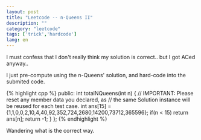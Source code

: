 ```yaml
---
layout: post
title: "Leetcode -- n-Queens II"
description: ""
category: "leetcode"
tags: ['trick','hardcode']
lang: en
---
```


I must confess that I don't really think my solution is correct.. but I got ACed anyway..

I just pre-compute using the n-Queens' solution, and hard-code into the submited code.

{% highlight cpp %}
public:
    int totalNQueens(int n) {
        // IMPORTANT: Please reset any member data you declared, as
        // the same Solution instance will be reused for each test case.
        int ans[15] = {1,1,0,0,2,10,4,40,92,352,724,2680,14200,73712,365596};
        if(n < 15) return ans[n];
        return -1;
    }
};
{% endhighlight %}

Wandering what is the correct way.
